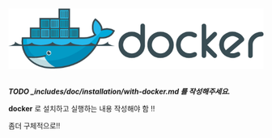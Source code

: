 
<br /><center><img src="/doc/installation/resource/docker_logo.png"></center><br />


***TODO _includes/doc/installation/with-docker.md 를 작성해주세요.***

**docker** 로 설치하고 실행하는 내용 작성해야 함 !!

좀더 구체적으로!!
